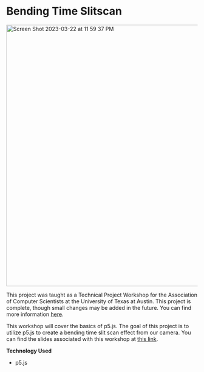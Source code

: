 # Bending Time Slitscan
<img width="687" alt="Screen Shot 2023-03-22 at 11 59 37 PM" src="https://user-images.githubusercontent.com/91110018/227107829-61dbe774-c069-4cbd-97fc-dd3eff3b8d84.png">

This project was taught as a Technical Project Workshop for the Association of Computer Scientists at the University of Texas at Austin. This project is complete, though small changes may be added in the future. You can find more information [here](https://github.com/UT-ABCS/tech-workshops).  <br />

This workshop will cover the basics of p5.js. The goal of this project is to utilize p5.js to create a bending time slit scan effect from our camera. You can find the slides associated with this workshop at [this link](https://docs.google.com/presentation/d/1t0SzjIZWgtaweqK8t00IGsx0xCc3I0N6dpg7MErJRuw/edit?usp=sharing).  <br />
  
__Technology Used__
+ p5.js
